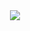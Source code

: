 
<div align="center">
  <img src="https://img.shields.io/badge/Python-3766AB?style=flat-square&logo=Python&logoColor=white" />
</div>
</div>
